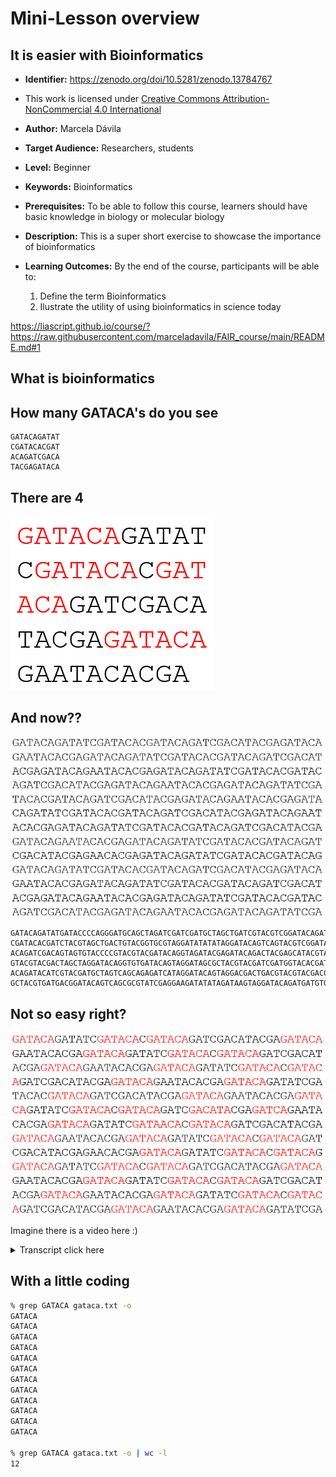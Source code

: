 <!--
title: "Liascript Presentations"

import: https://raw.githubusercontent.com/LiaScript/CodeRunner/master/README.md
        https://raw.githubusercontent.com/LiaTemplates/BeforeAndAfter/0.0.1/README.md

icon:   https://tess.elixir-europe.org/assets/elixir/elixir-tess-219b707c4912e9c46c917a24ce72b464ec9f2fd56ce03dbcee8b2f6b9ac98a44.svg

link:   https://cdnjs.cloudflare.com/ajax/libs/animate.css/4.1.1/animate.min.css
        https://fonts.googleapis.com/css?family=Lato:400,400italic,700
        style.css

@runR: @LIA.eval(`["main.R"]`, `none`, `Rscript main.R`)

@JSONLD
<script run-once>
  let json = @0 

  const script = document.createElement('script');
  script.type = 'application/ld+json';
  script.text = JSON.stringify(json);

  document.head.appendChild(script);

  // this is only needed to prevent and output,
  // as long as the result of a script is undefined,
  // it is not shown or rendered within LiaScript
  console.debug("added json to head")
</script>
@end


link:   https://unpkg.com/leaflet@1.9.4/dist/leaflet.css
script: https://unpkg.com/leaflet@1.9.4/dist/leaflet.js


{
  "@context": "https://schema.org/",
  "@type": "LearningResource",
  "@id": "https://dev.tess.elixir-europe.org/events/easy-with-bioinformatics",
  "http://purl.org/dc/terms/conformsTo": {
    "@type": "CreativeWork",
    "@id": "https://bioschemas.org/profiles/TrainingMaterial/1.0-RELEASE"
  },
  "description": "This is a super short exercise to showcase the importance of bioinformatics",
  "keywords": "Bioinformatics",
  "name": "It is easier with Bioinformatics",
  "license": "https://creativecommons.org/licenses/by/4.0/",
  "educationalLevel": "beginner",
  "competencyRequired": "none",
  "teaches": [
    "Define the term Bioinformatics", 
    "Ilustrate the utility of using bioinformatics in a toy example"
  ],
  "audience": "researchers","students",
  "inLanguage": "en-US",
  "learningResourceType": [
    "tutorial"
  ],
"identifier": [
  "https://zenodo.org/doi/10.5281/zenodo.13784767"
]
  
  "author": [
    {
      "@type": "Person",
      "name": "Marcela Dávila"
    }
  ]
}

-->



# Mini-Lesson overview

## It is easier with Bioinformatics

* **Identifier:**   https://zenodo.org/doi/10.5281/zenodo.13784767

*  This work is licensed under [Creative Commons Attribution-NonCommercial 4.0 International](https://creativecommons.org/licenses/by-nc/4.0/?ref=chooser-v1) 

*  **Author:** Marcela Dávila

* **Target Audience:** Researchers, students

* **Level:** Beginner

*  **Keywords:** Bioinformatics

* **Prerequisites:** To be able to follow this course, learners should have basic knowledge in biology or molecular biology

* **Description:** This is a super short exercise to showcase the importance of bioinformatics
 
* **Learning Outcomes:**  By the end of the course, participants will be able to:

     1. Define the term Bioinformatics 
     2. Ilustrate the utility of using bioinformatics in science today



https://liascript.github.io/course/?https://raw.githubusercontent.com/marceladavila/FAIR_course/main/README.md#1

## What is bioinformatics

## How many GATACA's do you see

```
GATACAGATAT 
CGATACACGAT
ACAGATCGACA
TACGAGATACA
```

## There are 4 

![](https://github.com/marceladavila/FAIR_course/blob/main/images/dos.png)



## And now??

![](https://github.com/marceladavila/FAIR_course/blob/main/images/tres.png)

```
GATACAGATATGATACCCCAGGGATGCAGCTAGATCGATCGATGCTAGCTGATCGTACGTCGGATACAGAT 
CGATACACGATCTACGTAGCTGACTGTACGGTGCGTAGGATATATATAGGATACAGTCAGTACGTCGGATA
ACAGATCGACAGTAGTGTACCCCGTACGTACGATACAGGTAGATACGAGATACAGACTACGAGCATACGTA
GTACGTACGACTAGCTAGGATACAGGTGTGATACAGTAGGATAGCGCTACGTACGATCGATGGTACACGAT
ACAGATACATCGTACGATGCTAGTCAGCAGAGATCATAGGATACAGTAGGACGACTGACGTACGTACGACG
GCTACGTGATGACGGATACAGTCAGCGCGTATCGAGGAAGATATATAGATAAGTAGGATACAGATGATGTG
```

## Not so easy right?

![](https://github.com/marceladavila/FAIR_course/blob/main/images/cuatro.png)

Imagine there is a video here :)

<details>
          <summary>Transcript click here</summary>

are a gregarious herd species that were domesticated from wild orcs that lived in modern Syria and Pakistan. Since their domestication, the number of cows has increased and they now have the largest biomass of any animal species on Earth. The gut floor of cows produce mephane, which is a powerful greenhouse gas. Unfortunately, increasing heat from climate change causes stress for cows and makes them more susceptible to illness, both from decreasing their appetite and increasing the number of arthropod vectors like flies and ticks. Appetite stress is a problem for cows as they have specialized physiology for eating and digestion. They even adjust their chewing depending on the time of day and the type of plant they're eating. Little is known of the life histories of many jellyfish. These pacif hunters have a complex life cycle where the medusa form butts from a polyp attached to the deep benthic sea floor. Looms occur where jellyfish, which are able to survive in warm, nutrient rich and oxygen poor water, congregate and feast on plankton and fish eggs together. Overfishing of larval jellyfish predators can result in jellyfish becoming dominant in an ecosystem. Few animals prey on mature jellyfish, and once their populations increase there may be no way for the previous balance to be restored. The global population of jellyfish is expanding as their physiology allows them to benefit from disrupted marine ecosystems, which feature few prey species, warmer water, low oxygen, and high organic matter.

</details>


## With a little coding

``` sh
% grep GATACA gataca.txt -o
GATACA
GATACA
GATACA
GATACA
GATACA
GATACA
GATACA
GATACA
GATACA
GATACA
GATACA
GATACA

% grep GATACA gataca.txt -o | wc -l
12

```

